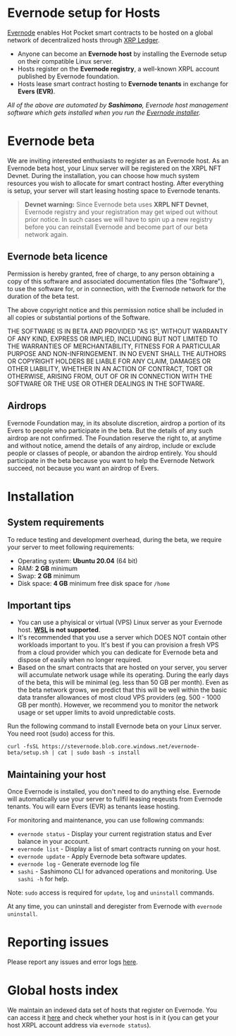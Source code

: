 # Evernode setup for Hosts
[Evernode](https://evernode.wordpress.com/) enables Hot Pocket smart contracts to be hosted on a global network of decentralized hosts through [XRP Ledger](https://xrpl.org/).

  - Anyone can become an **Evernode host** by installing the Evernode setup on their compatible Linux server.
  - Hosts register on the **Evernode registry**, a well-known XRPL account published by Evernode foundation.
  - Hosts lease smart contract hosting to **Evernode tenants** in exchange for **Evers (EVR)**.

_All of the above are automated by **Sashimono**, Evernode host management software which gets installed when you run the [Evernode installer](#installation)._

# Evernode beta
We are inviting interested enthusiasts to register as an Evernode host. As an Evernode beta host, your Linux server will be registered on the XRPL NFT Devnet. During the installation, you can choose how much system resources you wish to allocate for smart contract hosting. After everything is setup, your server will start leasing hosting space to Evernode tenants.

> **Devnet warning:** Since Evernode beta uses **XRPL NFT Devnet**, Evernode registry and your registration may get wiped out without prior notice. In such cases we will have to spin up a new registry before you can reinstall Evernode and become part of our beta network again.

## Evernode beta licence
Permission is hereby granted, free of charge, to any person obtaining a copy of this software and associated documentation files (the "Software"), to use the software for, or in connection, with the Evernode network for the duration of the beta test.

The above copyright notice and this permission notice shall be included in all copies or substantial portions of the Software.

THE SOFTWARE IS IN BETA AND PROVIDED "AS IS", WITHOUT WARRANTY OF ANY KIND, EXPRESS OR IMPLIED, INCLUDING BUT NOT LIMITED TO THE WARRANTIES OF MERCHANTABILITY, FITNESS FOR A PARTICULAR PURPOSE AND NON-INFRINGEMENT. IN NO EVENT SHALL THE AUTHORS OR COPYRIGHT HOLDERS BE LIABLE FOR ANY CLAIM, DAMAGES OR OTHER LIABILITY, WHETHER IN AN ACTION OF CONTRACT, TORT OR OTHERWISE, ARISING FROM, OUT OF OR IN CONNECTION WITH THE SOFTWARE OR THE USE OR OTHER DEALINGS IN THE
SOFTWARE.

## Airdrops
Evernode Foundation may, in its absolute discretion, airdrop a portion of its Evers to people who participate in the beta. But the details of any such airdrop are not confirmed. The Foundation reserve the right to, at anytime and without notice, amend the details of any airdrop, include or exclude people or classes of people, or abandon the airdrop entirely. You should participate in the beta because you want to help the Evernode Network succeed, not because you want an airdrop of Evers.

# Installation

## System requirements
To reduce testing and development overhead, during the beta, we require your server to meet following requirements:
  - Operating system: **Ubuntu 20.04** (64 bit)
  - RAM: **2 GB** minimum
  - Swap: **2 GB** minimum
  - Disk space: **4 GB** minimum free disk space for `/home`

## Important tips
  - You can use a phyisical or virtual (VPS) Linux server as your Evernode host. **[WSL](https://docs.microsoft.com/en-us/windows/wsl/about) is not supported**.
  - It's recommended that you use a server which DOES NOT contain other workloads important to you. It's best if you can provision a fresh VPS from a cloud provider which you can dedicate for Evernode beta and dispose of easily when no longer required.
  - Based on the smart contracts that are hosted on your server, you server will accumulate network usage while its operating. During the early days of the beta, this will be minimal (eg. less than 50 GB per month). Even as the beta network grows, we predict that this will be well within the basic data transfer allowances of most cloud VPS providers (eg. 500 - 1000 GB per month). However, we recommend you to monitor the network usage or set upper limits to avoid unpredictable costs.

Run the following command to install Evernode beta on your Linux server. You need root (sudo) access for this.

```
curl -fsSL https://stevernode.blob.core.windows.net/evernode-beta/setup.sh | cat | sudo bash -s install
```

## Maintaining your host
Once Evernode is installed, you don't need to do anything else. Evernode will automatically use your server to fullfil leasing reqeusts from Evernode tenants. You will earn Evers (EVR) as tenants lease hosting.

For monitoring and maintenance, you can use following commands:
  - `evernode status` - Display your current registration status and Ever balance in your account.
  - `evernode list` - Display a list of smart contracts running on your host.
  - `evernode update` - Apply Evernode beta software updates.
  - `evernode log` - Generate evernode log file
  - `sashi` - Sashimono CLI for advanced operations and monitoring. Use `sashi -h` for help.

Note: `sudo` access is required for `update`, `log` and `uninstall` commands.

At any time, you can uninstall and deregister from Evernode with `evernode uninstall`.

# Reporting issues
Please report any issues and error logs [here](https://github.com/HotPocketDev/evernode-host/issues).

# Global hosts index
We maintain an indexed data set of hosts that register on Evernode. You can access it [here](https://firestore.googleapis.com/v1/projects/evernodeindex/databases/(default)/documents/rHQQq5aJ5kxFyNJXE36rAmuhxpDvpLHcWq_hosts) and check whether your host is in it (you can get your host XRPL account address via `evernode status`).
